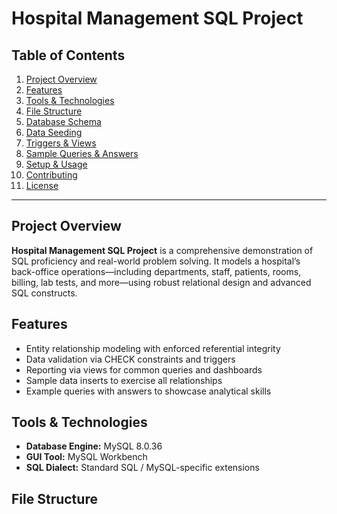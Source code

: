 # Hospital Management SQL Project

## Table of Contents
1. [Project Overview](#project-overview)  
2. [Features](#features)  
3. [Tools & Technologies](#tools--technologies)  
4. [File Structure](#file-structure)  
5. [Database Schema](#database-schema)  
6. [Data Seeding](#data-seeding)  
7. [Triggers & Views](#triggers--views)  
8. [Sample Queries & Answers](#sample-queries--answers)  
9. [Setup & Usage](#setup--usage)  
10. [Contributing](#contributing)  
11. [License](#license)  

---

## Project Overview
**Hospital Management SQL Project** is a comprehensive demonstration of SQL proficiency and real-world problem solving. It models a hospital’s back-office operations—including departments, staff, patients, rooms, billing, lab tests, and more—using robust relational design and advanced SQL constructs.

## Features
- Entity relationship modeling with enforced referential integrity  
- Data validation via CHECK constraints and triggers  
- Reporting via views for common queries and dashboards  
- Sample data inserts to exercise all relationships  
- Example queries with answers to showcase analytical skills  

## Tools & Technologies
- **Database Engine:** MySQL 8.0.36  
- **GUI Tool:** MySQL Workbench  
- **SQL Dialect:** Standard SQL / MySQL-specific extensions  

## File Structure
